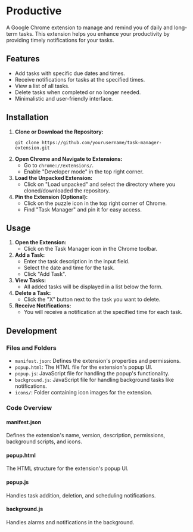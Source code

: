 <body>

<h1>Productive</h1>

<p>A Google Chrome extension to manage and remind you of daily and long-term tasks. This extension helps you enhance your productivity by providing timely notifications for your tasks.</p>

<h2>Features</h2>
<ul>
    <li>Add tasks with specific due dates and times.</li>
    <li>Receive notifications for tasks at the specified times.</li>
    <li>View a list of all tasks.</li>
    <li>Delete tasks when completed or no longer needed.</li>
    <li>Minimalistic and user-friendly interface.</li>
</ul>

<h2>Installation</h2>
<ol>
    <li><strong>Clone or Download the Repository:</strong>
        <pre><code>git clone https://github.com/yourusername/task-manager-extension.git</code></pre>
    </li>
    <li><strong>Open Chrome and Navigate to Extensions:</strong>
        <ul>
            <li>Go to <code>chrome://extensions/</code>.</li>
            <li>Enable "Developer mode" in the top right corner.</li>
        </ul>
    </li>
    <li><strong>Load the Unpacked Extension:</strong>
        <ul>
            <li>Click on "Load unpacked" and select the directory where you cloned/downloaded the repository.</li>
        </ul>
    </li>
    <li><strong>Pin the Extension (Optional):</strong>
        <ul>
            <li>Click on the puzzle icon in the top right corner of Chrome.</li>
            <li>Find "Task Manager" and pin it for easy access.</li>
        </ul>
    </li>
</ol>

<h2>Usage</h2>
<ol>
    <li><strong>Open the Extension:</strong>
        <ul>
            <li>Click on the Task Manager icon in the Chrome toolbar.</li>
        </ul>
    </li>
    <li><strong>Add a Task:</strong>
        <ul>
            <li>Enter the task description in the input field.</li>
            <li>Select the date and time for the task.</li>
            <li>Click "Add Task".</li>
        </ul>
    </li>
    <li><strong>View Tasks:</strong>
        <ul>
            <li>All added tasks will be displayed in a list below the form.</li>
        </ul>
    </li>
    <li><strong>Delete a Task:</strong>
        <ul>
            <li>Click the "X" button next to the task you want to delete.</li>
        </ul>
    </li>
    <li><strong>Receive Notifications:</strong>
        <ul>
            <li>You will receive a notification at the specified time for each task.</li>
        </ul>
    </li>
</ol>

<h2>Development</h2>

<h3>Files and Folders</h3>
<ul>
    <li><code>manifest.json</code>: Defines the extension's properties and permissions.</li>
    <li><code>popup.html</code>: The HTML file for the extension's popup UI.</li>
    <li><code>popup.js</code>: JavaScript file for handling the popup's functionality.</li>
    <li><code>background.js</code>: JavaScript file for handling background tasks like notifications.</li>
    <li><code>icons/</code>: Folder containing icon images for the extension.</li>
</ul>

<h3>Code Overview</h3>
<h4>manifest.json</h4>
<p>Defines the extension's name, version, description, permissions, background scripts, and icons.</p>

<h4>popup.html</h4>
<p>The HTML structure for the extension's popup UI.</p>

<h4>popup.js</h4>
<p>Handles task addition, deletion, and scheduling notifications.</p>

<h4>background.js</h4>
<p>Handles alarms and notifications in the background.</p>

</body>
